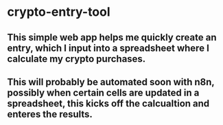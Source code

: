 # crypto-entry-tool

## This simple web app helps me quickly create an entry, which I input into a spreadsheet where I calculate my crypto purchases.
## This will probably be automated soon with n8n, possibly when certain cells are updated in a spreadsheet, this kicks off the calcualtion and enteres the results. 
